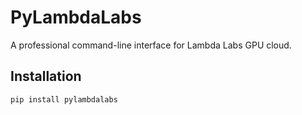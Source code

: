 # PyLambdaLabs

A professional command-line interface for Lambda Labs GPU cloud.

## Installation 

```bash
pip install pylambdalabs
```
